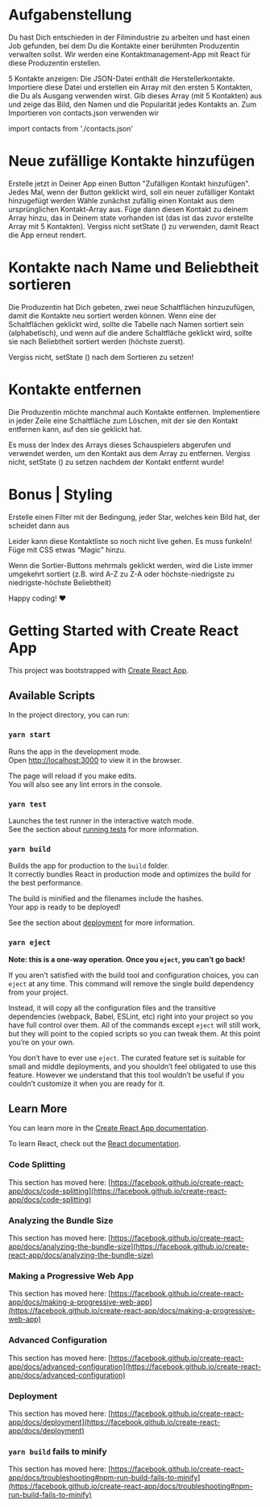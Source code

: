 # Aufgabenstellung

Du hast Dich entschieden in der Filmindustrie zu arbeiten und hast einen Job gefunden, bei dem Du die Kontakte einer berühmten Produzentin verwalten sollst.
Wir werden eine Kontaktmanagement-App mit React für diese Produzentin erstellen.

5 Kontakte anzeigen:
Die JSON-Datei enthält die Herstellerkontakte. Importiere diese Datei und erstellen ein Array mit den ersten 5 Kontakten, die Du als Ausgang verwenden wirst.
Gib dieses Array (mit 5 Kontakten) aus und zeige das Bild, den Namen und die Popularität jedes Kontakts an.
Zum Importieren von contacts.json verwenden wir

import contacts from './contacts.json'

# Neue zufällige Kontakte hinzufügen

Erstelle jetzt in Deiner App einen Button "Zufälligen Kontakt hinzufügen". Jedes Mal, wenn der Button geklickt wird, soll ein neuer zufälliger Kontakt hinzugefügt werden 
Wähle zunächst zufällig einen Kontakt aus dem ursprünglichen Kontakt-Array aus. Füge dann diesen Kontakt zu deinem Array hinzu, das in Deinem state vorhanden ist (das ist das zuvor erstellte Array mit 5 Kontakten). Vergiss nicht setState () zu verwenden, damit React die App erneut rendert.

# Kontakte nach Name und Beliebtheit sortieren

Die Produzentin hat Dich gebeten, zwei neue Schaltflächen hinzuzufügen, damit die Kontakte neu sortiert werden können. Wenn eine der Schaltflächen geklickt wird, sollte die Tabelle nach Namen sortiert sein (alphabetisch), und wenn auf die andere Schaltfläche geklickt wird, sollte sie nach Beliebtheit sortiert werden (höchste zuerst).

Vergiss nicht, setState () nach dem Sortieren zu setzen!

# Kontakte entfernen

Die Produzentin möchte manchmal auch Kontakte entfernen. Implementiere in jeder Zeile eine Schaltfläche zum Löschen, mit der sie den Kontakt entfernen kann, auf den sie geklickt hat.

Es muss der Index des Arrays dieses Schauspielers abgerufen und verwendet werden, um den Kontakt aus dem Array zu entfernen. Vergiss nicht, setState () zu setzen nachdem der Kontakt entfernt wurde!

# Bonus | Styling

Erstelle einen Filter mit der Bedingung, jeder Star, welches  kein Bild hat, der scheidet dann aus

Leider kann diese Kontaktliste so noch nicht live gehen. Es muss funkeln! 
Füge mit CSS etwas “Magic” hinzu.

Wenn die Sortier-Buttons mehrmals geklickt werden, wird die Liste immer umgekehrt sortiert (z.B. wird A-Z zu Z-A oder höchste-niedrigste zu niedrigste-höchste Beliebtheit)

Happy coding! ❤️

# Getting Started with Create React App

This project was bootstrapped with [Create React App](https://github.com/facebook/create-react-app).

## Available Scripts

In the project directory, you can run:

### `yarn start`

Runs the app in the development mode.\
Open [http://localhost:3000](http://localhost:3000) to view it in the browser.

The page will reload if you make edits.\
You will also see any lint errors in the console.

### `yarn test`

Launches the test runner in the interactive watch mode.\
See the section about [running tests](https://facebook.github.io/create-react-app/docs/running-tests) for more information.

### `yarn build`

Builds the app for production to the `build` folder.\
It correctly bundles React in production mode and optimizes the build for the best performance.

The build is minified and the filenames include the hashes.\
Your app is ready to be deployed!

See the section about [deployment](https://facebook.github.io/create-react-app/docs/deployment) for more information.

### `yarn eject`

**Note: this is a one-way operation. Once you `eject`, you can’t go back!**

If you aren’t satisfied with the build tool and configuration choices, you can `eject` at any time. This command will remove the single build dependency from your project.

Instead, it will copy all the configuration files and the transitive dependencies (webpack, Babel, ESLint, etc) right into your project so you have full control over them. All of the commands except `eject` will still work, but they will point to the copied scripts so you can tweak them. At this point you’re on your own.

You don’t have to ever use `eject`. The curated feature set is suitable for small and middle deployments, and you shouldn’t feel obligated to use this feature. However we understand that this tool wouldn’t be useful if you couldn’t customize it when you are ready for it.

## Learn More

You can learn more in the [Create React App documentation](https://facebook.github.io/create-react-app/docs/getting-started).

To learn React, check out the [React documentation](https://reactjs.org/).

### Code Splitting

This section has moved here: [https://facebook.github.io/create-react-app/docs/code-splitting](https://facebook.github.io/create-react-app/docs/code-splitting)

### Analyzing the Bundle Size

This section has moved here: [https://facebook.github.io/create-react-app/docs/analyzing-the-bundle-size](https://facebook.github.io/create-react-app/docs/analyzing-the-bundle-size)

### Making a Progressive Web App

This section has moved here: [https://facebook.github.io/create-react-app/docs/making-a-progressive-web-app](https://facebook.github.io/create-react-app/docs/making-a-progressive-web-app)

### Advanced Configuration

This section has moved here: [https://facebook.github.io/create-react-app/docs/advanced-configuration](https://facebook.github.io/create-react-app/docs/advanced-configuration)

### Deployment

This section has moved here: [https://facebook.github.io/create-react-app/docs/deployment](https://facebook.github.io/create-react-app/docs/deployment)

### `yarn build` fails to minify

This section has moved here: [https://facebook.github.io/create-react-app/docs/troubleshooting#npm-run-build-fails-to-minify](https://facebook.github.io/create-react-app/docs/troubleshooting#npm-run-build-fails-to-minify)

